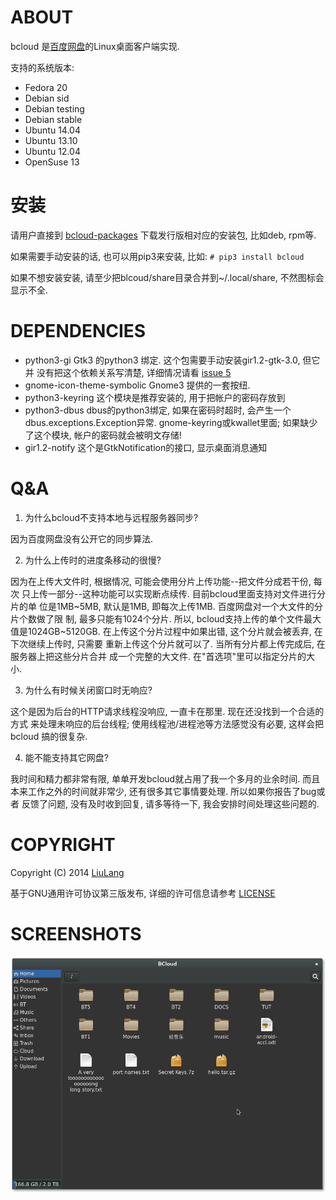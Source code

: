 ABOUT
=====
bcloud 是[百度网盘](http://pan.baidu.com)的Linux桌面客户端实现.

支持的系统版本:

* Fedora 20
* Debian sid
* Debian testing
* Debian stable
* Ubuntu 14.04
* Ubuntu 13.10
* Ubuntu 12.04
* OpenSuse 13

安装
====
请用户直接到 [bcloud-packages](https://github.com/LiuLang/bcloud-packages)
下载发行版相对应的安装包, 比如deb, rpm等.

如果需要手动安装的话, 也可以用pip3来安装, 比如: `# pip3 install bcloud`

如果不想安装安装, 请至少把blcoud/share目录合并到~/.local/share, 不然图标会显示不全.

DEPENDENCIES
===========

* python3-gi  Gtk3 的python3 绑定. 这个包需要手动安装gir1.2-gtk-3.0, 但它并
没有把这个依赖关系写清楚, 详细情况请看 [issue 5](https://github.com/LiuLang/bcloud/issues/5)
* gnome-icon-theme-symbolic Gnome3 提供的一套按纽.
* python3-keyring  这个模块是推荐安装的, 用于把帐户的密码存放到
* python3-dbus  dbus的python3绑定, 如果在密码时超时, 会产生一个dbus.exceptions.Exception异常.
gnome-keyring或kwallet里面; 如果缺少了这个模块, 帐户的密码就会被明文存储!
* gir1.2-notify 这个是GtkNotification的接口, 显示桌面消息通知

Q&A
===
1. 为什么bcloud不支持本地与远程服务器同步?

因为百度网盘没有公开它的同步算法.

2. 为什么上传时的进度条移动的很慢?

因为在上传大文件时, 根据情况, 可能会使用分片上传功能--把文件分成若干份, 每次
只上传一部分--这种功能可以实现断点续传. 目前bcloud里面支持对文件进行分片的单
位是1MB~5MB, 默认是1MB, 即每次上传1MB. 百度网盘对一个大文件的分片个数做了限
制, 最多只能有1024个分片. 所以, bcloud支持上传的单个文件最大值是1024GB~5120GB.
在上传这个分片过程中如果出错, 这个分片就会被丢弃, 在下次继续上传时, 只需要
重新上传这个分片就可以了. 当所有分片都上传完成后, 在服务器上把这些分片合并
成一个完整的大文件.
在"首选项"里可以指定分片的大小.

3. 为什么有时候关闭窗口时无响应?

这个是因为后台的HTTP请求线程没响应, 一直卡在那里. 现在还没找到一个合适的方式
来处理未响应的后台线程; 使用线程池/进程池等方法感觉没有必要, 这样会把bcloud
搞的很复杂.

4. 能不能支持其它网盘?

我时间和精力都非常有限, 单单开发bcloud就占用了我一个多月的业余时间. 而且
本来工作之外的时间就非常少, 还有很多其它事情要处理. 所以如果你报告了bug或者
反馈了问题, 没有及时收到回复, 请多等待一下, 我会安排时间处理这些问题的.


COPYRIGHT
========
Copyright (C) 2014 [LiuLang](mailto:gsushzhsosgsu@gmail.com)

基于GNU通用许可协议第三版发布, 详细的许可信息请参考 [LICENSE](LICENSE)

SCREENSHOTS
==========
![MainWindow](screenshots/bcloud.png)
